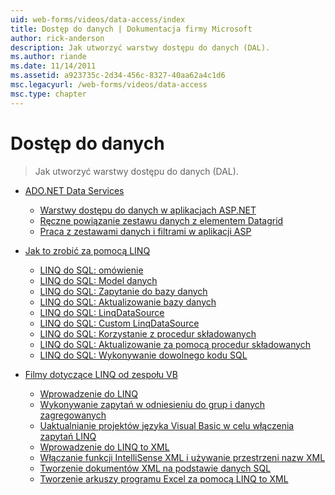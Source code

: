 ```yaml
---
uid: web-forms/videos/data-access/index
title: Dostęp do danych | Dokumentacja firmy Microsoft
author: rick-anderson
description: Jak utworzyć warstwy dostępu do danych (DAL).
ms.author: riande
ms.date: 11/14/2011
ms.assetid: a923735c-2d34-456c-8327-40aa62a4c1d6
msc.legacyurl: /web-forms/videos/data-access
msc.type: chapter
---
```

<a name="data-access"></a>Dostęp do danych
====================
> Jak utworzyć warstwy dostępu do danych (DAL).


- [ADO.NET Data Services](adonet-data-services/index.md)

    - [Warstwy dostępu do danych w aplikacjach ASP.NET](adonet-data-services/data-access-layers-in-aspnet-applications.md)
    - [Ręczne powiązanie zestawu danych z elementem Datagrid](adonet-data-services/how-to-manually-bind-a-dataset-to-a-datagrid.md)
    - [Praca z zestawami danych i filtrami w aplikacji ASP](adonet-data-services/how-to-work-with-datasets-and-filters-from-an-asp-application.md)
- [Jak to zrobić za pomocą LINQ](how-do-i-with-linq/index.md)

    - [LINQ do SQL: omówienie](how-do-i-with-linq/how-do-i-linq-to-sql-overview.md)
    - [LINQ do SQL: Model danych](how-do-i-with-linq/how-do-i-linq-to-sql-data-model.md)
    - [LINQ do SQL: Zapytanie do bazy danych](how-do-i-with-linq/how-do-i-linq-to-sql-querying-the-database.md)
    - [LINQ do SQL: Aktualizowanie bazy danych](how-do-i-with-linq/how-do-i-linq-to-sql-updating-the-database.md)
    - [LINQ do SQL: LinqDataSource](how-do-i-with-linq/how-do-i-linq-to-sql-linqdatasource.md)
    - [LINQ do SQL: Custom LinqDataSource](how-do-i-with-linq/how-do-i-linq-to-sql-custom-linqdatasource.md)
    - [LINQ do SQL: Korzystanie z procedur składowanych](how-do-i-with-linq/how-do-i-linq-to-sql-using-stored-procedures.md)
    - [LINQ do SQL: Aktualizowanie za pomocą procedur składowanych](how-do-i-with-linq/how-do-i-linq-to-sql-updating-with-stored-procedures.md)
    - [LINQ do SQL: Wykonywanie dowolnego kodu SQL](how-do-i-with-linq/how-do-i-linq-to-sql-executing-arbitrary-sql.md)
- [Filmy dotyczące LINQ od zespołu VB](linq-videos-from-the-vb-team/index.md)

    - [Wprowadzenie do LINQ](linq-videos-from-the-vb-team/how-do-i-get-started-with-linq.md)
    - [Wykonywanie zapytań w odniesieniu do grup i danych zagregowanych](linq-videos-from-the-vb-team/how-do-i-perform-group-and-aggregate-queries.md)
    - [Uaktualnianie projektów języka Visual Basic w celu włączenia zapytań LINQ](linq-videos-from-the-vb-team/how-do-i-upgrade-visual-basic-projects-to-enable-linq.md)
    - [Wprowadzenie do LINQ to XML](linq-videos-from-the-vb-team/how-do-i-get-started-with-linq-to-xml.md)
    - [Włączanie funkcji IntelliSense XML i używanie przestrzeni nazw XML](linq-videos-from-the-vb-team/how-do-i-enable-xml-intellisense-and-use-xml-namespaces.md)
    - [Tworzenie dokumentów XML na podstawie danych SQL](linq-videos-from-the-vb-team/how-do-i-create-xml-documents-from-sql-data.md)
    - [Tworzenie arkuszy programu Excel za pomocą LINQ to XML](linq-videos-from-the-vb-team/how-do-i-create-excel-spreadsheets-using-linq-to-xml.md)
